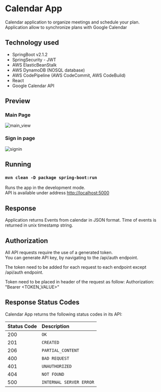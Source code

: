 # Calendar App


Calendar application to organize meetings and schedule your plan. Application allow to synchronize plans with Google Calendar

## Technology used

- SpringBoot v2.1.2
- SpringSecurity - JWT
- AWS ElasticBeanStalk
- AWS DynamoDB (NOSQL database)
- AWS CodePipeline (AWS CodeCommit, AWS CodeBuild)
- React
- Google Calendar API

## Preview

### Main Page

![main_view](https://user-images.githubusercontent.com/38226876/76954013-ec69bd00-690f-11ea-8c21-8b41d28c05c5.png)

### Sign in page
![signin](https://user-images.githubusercontent.com/38226876/76954015-ed9aea00-690f-11ea-83fb-8409a7f1c43e.png)


## Running 

### `mvn clean -D package spring-boot:run`

Runs the app in the development mode.<br />
API is available under address [http://localhost:5000](http://localhost:5000)

## Response 

Application returns Events from calendar in JSON format. Time of events is returned in unix timestamp string.

## Authorization

All API requests require the use of a generated token. <br>
You can generate API key, by navigating to the /api/auth endpoint. 

The token need to be added for each request to each endpoint 
except /api/auth endpoint. <br>

Token need to be placed in header of the request as follow:
Authorization: "Bearer <TOKEN_VALUE>"


## Response Status Codes

Calendar App returns the following status codes in its API:

| Status Code | Description |
| :--- | :--- |
| 200 | `OK` |
| 201 | `CREATED` |
| 206 | `PARTIAL_CONTENT` |
| 400 | `BAD REQUEST` |
| 401 | `UNAUTHORIZED` |
| 404 | `NOT FOUND` |
| 500 | `INTERNAL SERVER ERROR` |
